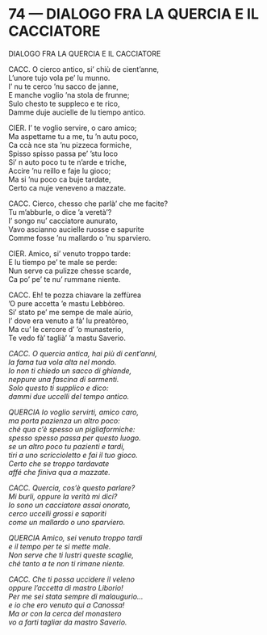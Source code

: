 # 74 — DIALOGO FRA LA QUERCIA E IL CACCIATORE

DIALOGO FRA LA QUERCIA E IL CACCIATORE

CACC. O cierco antico, si’ chiù de cient’anne,  
L’unore tujo vola pe’ lu munno.  
I’ nu te cerco ’nu sacco de janne,  
E manche voglio ’na stola de frunne;  
Sulo chesto te suppleco e te rico,  
Damme duje aucielle de lu tiempo antico.

CIER. I’ te voglio servire, o caro amico;  
Ma aspettame tu a me, tu ’n autu poco,  
Ca ccà nce sta ’nu pizzeca formiche,  
Spisso spisso passa pe’ ’stu loco  
Si’ n auto poco tu te n’arde e triche,  
Accire ’nu reillo e faje lu gioco;  
Ma si ’nu poco ca buje tardate,  
Certo ca nuje veneveno a mazzate.

CACC. Cierco, chesso che parlà’ che me facite?  
Tu m’abburle, o dice ’a veretà’?  
I’ songo nu’ cacciatore aunurato,  
Vavo ascianno aucielle ruosse e sapurite  
Comme fosse ’nu mallardo o ’nu sparviero.

CIER. Amico, si’ venuto troppo tarde:  
E lu tiempo pe’ te male se perde:  
Nun serve ca pulizze chesse scarde,  
Ca po’ pe’ te nu’ rummane niente.

CACC. Eh! te pozza chiavare la zeffùrea  
’O pure accetta ’e mastu Lebbòreo.  
Si’ stato pe’ me sempe de male aùrio,  
I’ dove era venuto a fà’ lu preatòreo,  
Ma cu’ le cercore d’ ’o munasterio,  
Te vedo fà’ taglià’ ’a mastu Saverio.

_CACC. O quercia antica, hai più di cent’anni,  
la fama tua vola alta nel mondo.  
Io non ti chiedo un sacco di ghiande,  
neppure una fascina di sarmenti.  
Solo questo ti supplico e dico:  
dammi due uccelli del tempo antico._

_QUERCIA Io voglio servirti, amico caro,  
ma porta pazienza un altro poco:  
ché qua c’è spesso un pigliaformiche:  
spesso spesso passa per questo luogo.  
se un altro poco tu pazienti e tardi,  
tiri a uno scriccioletto e fai il tuo gioco.  
Certo che se troppo tardavate  
affé che finiva qua a mazzate._

_CACC. Quercia, cos’è questo parlare?  
Mi burli, oppure la verità mi dici?  
Io sono un cacciatore assai onorato,  
cerco uccelli grossi e saporiti  
come un mallardo o uno sparviero._

_QUERCIA Amico, sei venuto troppo tardi  
e il tempo per te si mette male.  
Non serve che ti lustri queste scaglie,  
ché tanto a te non ti rimane niente._

_CACC. Che ti possa uccidere il veleno  
oppure l’accetta di mastro Liborio!  
Per me sei stata sempre di malaugurio...  
e io che ero venuto qui a Canossa!  
Ma or con la cerca del monastero  
vo a farti tagliar da mastro Saverio._

